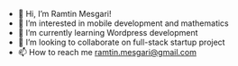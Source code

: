 - 👋 Hi, I’m Ramtin Mesgari!
- 👀 I’m interested in mobile development and mathematics
- 🌱 I’m currently learning Wordpress development
- 💞️ I’m looking to collaborate on full-stack startup project
- 📫 How to reach me ramtin.mesgari@gmail.com

<!---
iamramtin/iamramtin is a ✨ special ✨ repository because its `README.md` (this file) appears on your GitHub profile.
You can click the Preview link to take a look at your changes.
--->
